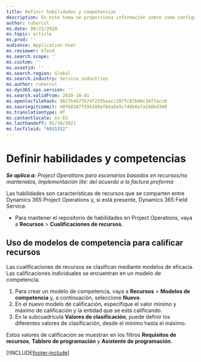 ```yaml
---
title: Definir habilidades y competencias
description: En este tema se proporciona información sobre cómo configurar modelos de competencia para calificar recursos.
author: ruhercul
ms.date: 09/23/2020
ms.topic: article
ms.prod: ''
audience: Application User
ms.reviewer: kfend
ms.search.scope: ''
ms.custom: ''
ms.assetid: ''
ms.search.region: Global
ms.search.industry: Service industries
ms.author: ruhercul
ms.dyn365.ops.version: ''
ms.search.validFrom: 2020-10-01
ms.openlocfilehash: 982f64677b74f2195eacc287fc07b80c34f7acc0
ms.sourcegitcommit: 40f68387f594180af64a5e5c748b6efa188bd300
ms.translationtype: HT
ms.contentlocale: es-ES
ms.lasthandoff: 05/10/2021
ms.locfileid: "6015352"
---
```

# <a name="define-skills-and-proficiencies"></a>Definir habilidades y competencias

_**Se aplica a:** Project Operations para escenarios basados en recursos/no mantenidos, implementación lite: del acuerdo a la factura proforma_

Las habilidades son características de recursos que se comparten entre Dynamics 365 Project Operations y, si está presente, Dynamics 365 Field Service. 

- Para mantener el repositorio de habilidades en Project Operations, vaya a **Recursos** \> **Cualificaciones de recursos**. 

## <a name="use-proficiency-models-to-rate-resources"></a>Uso de modelos de competencia para calificar recursos

Las cualificaciones de recursos se clasifican mediante modelos de eficacia. Las calificaciones individuales se encuentran en un modelo de competencia. 

1. Para crear un modelo de competencia, vaya a **Recursos** \> **Modelos de competencia** y, a continuación, seleccione **Nuevo**.
2. En el nuevo modelo de calificación, especifique el valor mínimo y máximo de calificación y la entidad que se está calificando.
3. En la subcuadrícula **Valores de clasificación**, puede definir los diferentes valores de clasificación, desde el mínimo hasta el máximo.


Estos valores de calificación se muestran en los filtros **Requisitos de recursos**, **Tablero de programación** y **Asistente de programación**.


[!INCLUDE[footer-include](../includes/footer-banner.md)]